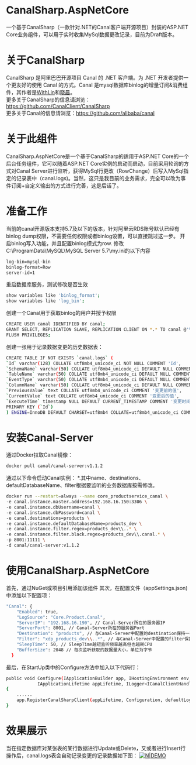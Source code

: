 # CanalSharp.AspNetCore
一个基于CanalSharp（一款针对.NET的Canal客户端开源项目）封装的ASP.NET Core业务组件，可以用于实时收集MySql数据更改记录，目前为Draft版本。

# 关于CanalSharp
CanalSharp 是阿里巴巴开源项目 Canal 的 .NET 客户端。为 .NET 开发者提供一个更友好的使用 Canal 的方式。Canal 是mysql数据库binlog的增量订阅&消费组件，其作者是[WithLin](https://github.com/WithLin)和[晓晨](https://github.com/stulzq)。<br/>
更多关于CanalSharp的信息请浏览：https://github.com/CanalClient/CanalSharp<br/>
更多关于Canal的信息请浏览：https://github.com/alibaba/canal

# 关于此组件
CanalSharp.AspNetCore是一个基于CanalSharp的适用于ASP.NET Core的一个后台任务组件，它可以随着ASP.NET Core实例的启动而启动，目前采用轮询的方式对Canal Server进行监听，获得MySql行更改（RowChange）后写入MySql指定的记录表中（canal.logs)。当然，这只是我目前的业务需求，完全可以改为事件订阅+自定义输出的方式进行完善，这是后话了。

# 准备工作
当前的canal开源版本支持5.7及以下的版本，针对阿里云RDS账号默认已经有binlog dump权限，不需要任何权限或者binlog设置，可以直接跳过这一步。
开启binlog写入功能，并且配置binlog模式为row.
修改C:\ProgramData\MySQL\MySQL Server 5.7\my.ini的以下内容
```sh
log-bin=mysql-bin
binlog-format=Row
server-id=1
```


重启数据库服务，测试修改是否生效
```sh
show variables like 'binlog_format';
show variables like 'log_bin';
```

创建一个Canal用于获取binlog的用户并授予权限
```sh
CREATE USER canal IDENTIFIED BY canal; 
GRANT SELECT, REPLICATION SLAVE, REPLICATION CLIENT ON *.* TO canal @'%';
FLUSH PRIVILEGES;
```

创建一张用于记录数据变更的历史数据表：
```sh
CREATE TABLE IF NOT EXISTS `canal.logs` (
`Id` varchar(128) COLLATE utf8mb4_unicode_ci NOT NULL COMMENT 'Id',
`SchemaName` varchar(50) COLLATE utf8mb4_unicode_ci DEFAULT NULL COMMENT '数据库名称',
`TableName` varchar(50) COLLATE utf8mb4_unicode_ci DEFAULT NULL COMMENT '表名',
`EventType` varchar(50) COLLATE utf8mb4_unicode_ci DEFAULT NULL COMMENT '事件类型',
`ColumnName` varchar(50) COLLATE utf8mb4_unicode_ci DEFAULT NULL COMMENT '列名',
`PreviousValue` text COLLATE utf8mb4_unicode_ci COMMENT '变更前的值',
`CurrentValue` text COLLATE utf8mb4_unicode_ci COMMENT '变更后的值',
`ExecuteTime` timestamp NULL DEFAULT CURRENT_TIMESTAMP COMMENT '变更时间',
PRIMARY KEY (`Id`)
) ENGINE=InnoDB DEFAULT CHARSET=utf8mb4 COLLATE=utf8mb4_unicode_ci COMMENT='变更日志记录表';
```

# 安装Canal-Server
通过Docker拉取Canal镜像：
```sh
docker pull canal/canal-server:v1.1.2
```
通过以下命令启动Canal实例：
*.其中name、destinations、defaultDatabaseName、filter根据要监听的业务数据库按需修改。
```sh
docker run --restart=always --name core_productservice_canal \
-e canal.instance.master.address=192.168.16.150:3306 \
-e canal.instance.dbUsername=canal \
-e canal.instance.dbPassword=canal \
-e canal.destinations=products \
-e canal.instance.defaultDatabaseName=products_dev \
-e canal.instance.filter.regex=products_dev\\..* \
-e canal.instance.filter.black.regex=products_dev\\.canal.* \
-p 8001:11111 \
-d canal/canal-server:v1.1.2
```

# 使用CanalSharp.AspNetCore
首先，通过NuGet或项目引用添加该组件
其次，在配置文件（appSettings.json)中添加以下配置项：
```sh
"Canal": {
    "Enabled": true,
    "LogSource": "Core.Product.Canal",
    "ServerIP": "192.168.16.190", // Canal-Server所在的服务器IP
    "ServerPort": 8001, // Canal-Server所在的服务器Port
    "Destination": "products", // 与Canal-Server中配置的destination保持一致
    "Filter": "xdp_products_dev\\..*", // 与Canal-Server中配置的filter保持一致
    "SleepTime": 50, // SleepTime越短监听频率越高但也越耗CPU
    "BufferSize": 2048 // 每次监听获取的数据量大小，单位为字节
  }
```
最后，在StartUp类中的Configure方法中加入以下代码行：
```sh
public void Configure(IApplicationBuilder app, IHostingEnvironment env,
            IApplicationLifetime appLifetime, ILogger<ICanalClientHandler> defaultLogger)
{
    ......
    app.RegisterCanalSharpClient(appLifetime, Configuration, defaultLogger);
}
```

# 效果展示
当在指定数据库对某张表的某行数据进行Update或Delete，又或者进行Insert行操作后，canal.logs表会自动记录变更的记录数据如下图：
[![N|DEMO](https://www.cnblogs.com/images/cnblogs_com/edisonchou/1260867/o_canal.logs.show.png)](https://www.cnblogs.com/images/cnblogs_com/edisonchou/1260867/o_canal.logs.show.png)




